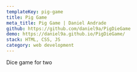 ```yaml
---
templateKey: pig-game
title: Pig Game
meta_title: Pig Game | Daniel Andrade
github: https://github.com/daniel9a/PigDieGame
demo: https://daniel9a.github.io/PigDieGame/
stack: HTML, CSS, JS
category: web development
---
```


Dice game for two
